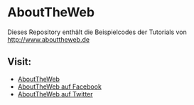 # AboutTheWeb
Dieses Repository enthält die Beispielcodes der Tutorials von
http://www.abouttheweb.de

## Visit:
- [AboutTheWeb](http://www.abouttheweb.de/ "AboutTheWeb")
- [AboutTheWeb auf Facebook](http://www.facebook.com/pages/About-The-Web/151034811586000 "AboutTheWeb auf Facebook")
- [AboutTheWeb auf Twitter](http://www.twitter.com/abouttheweb "AboutTheWeb auf Twitter")